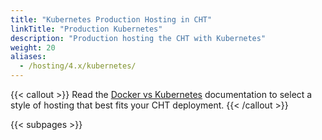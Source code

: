 ```yaml
---
title: "Kubernetes Production Hosting in CHT"
linkTitle: "Production Kubernetes"
description: "Production hosting the CHT with Kubernetes"
weight: 20
aliases:
  - /hosting/4.x/kubernetes/
---
```


{{< callout >}}
Read the [Docker vs Kubernetes](//hosting/cht/kubernetes-vs-docker/) documentation to select a style of hosting that best fits your CHT deployment.
{{< /callout >}}

{{< subpages >}}

